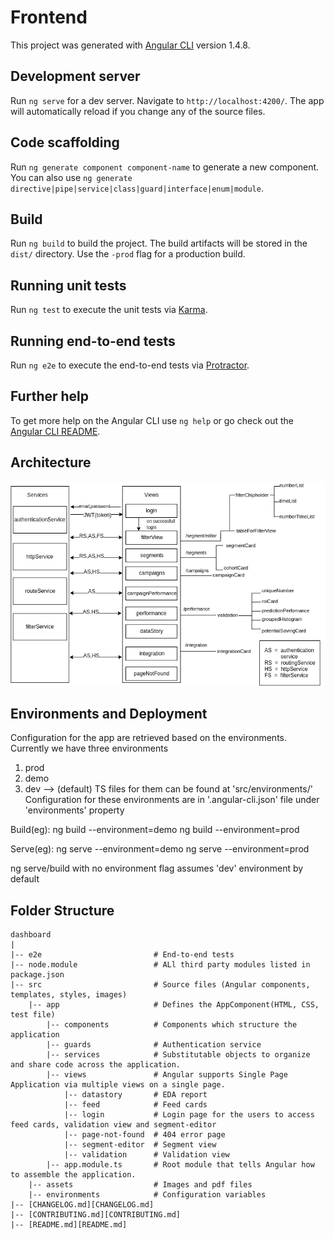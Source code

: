 # Frontend

This project was generated with [Angular CLI](https://github.com/angular/angular-cli) version 1.4.8.

## Development server

Run `ng serve` for a dev server. Navigate to `http://localhost:4200/`. The app will automatically reload if you change any of the source files.

## Code scaffolding

Run `ng generate component component-name` to generate a new component. You can also use `ng generate directive|pipe|service|class|guard|interface|enum|module`.

## Build

Run `ng build` to build the project. The build artifacts will be stored in the `dist/` directory. Use the `-prod` flag for a production build.

## Running unit tests

Run `ng test` to execute the unit tests via [Karma](https://karma-runner.github.io).

## Running end-to-end tests

Run `ng e2e` to execute the end-to-end tests via [Protractor](http://www.protractortest.org/).

## Further help

To get more help on the Angular CLI use `ng help` or go check out the [Angular CLI README](https://github.com/angular/angular-cli/blob/master/README.md).

## Architecture

![](archDiagram.png)

## Environments and Deployment
Configuration for the app are retrieved based on the environments.
Currently we have three environments
1. prod
2. demo
3. dev  --> (default)
TS files for them can be found at 'src/environments/'
Configuration for these environments are in '.angular-cli.json' file under 'environments' property

Build(eg):
ng build --environment=demo
ng build --environment=prod

Serve(eg):
ng serve --environment=demo
ng serve --environment=prod

ng serve/build with no environment flag assumes 'dev' environment by default

## Folder Structure 
```
dashboard
|
|-- e2e                         # End-to-end tests
|-- node.module                 # ALl third party modules listed in package.json 
|-- src                         # Source files (Angular components, templates, styles, images)
    |-- app                     # Defines the AppComponent(HTML, CSS, test file)
        |-- components          # Components which structure the application
        |-- guards              # Authentication service
        |-- services            # Substitutable objects to organize and share code across the application.
        |-- views               # Angular supports Single Page Application via multiple views on a single page.
            |-- datastory       # EDA report
            |-- feed            # Feed cards 
            |-- login           # Login page for the users to access feed cards, validation view and segment-editor
            |-- page-not-found  # 404 error page
            |-- segment-editor  # Segment view
            |-- validation      # Validation view
        |-- app.module.ts       # Root module that tells Angular how to assemble the application. 
    |-- assets                  # Images and pdf files
    |-- environments            # Configuration variables
|-- [CHANGELOG.md][CHANGELOG.md]
|-- [CONTRIBUTING.md][CONTRIBUTING.md]     
|-- [README.md][README.md]   
```

[CHANGELOG.md]: CHANGELOG.md
[CONTRIBUTING.md]: CONTRIBUTING.md  
[README.md]: README.md


